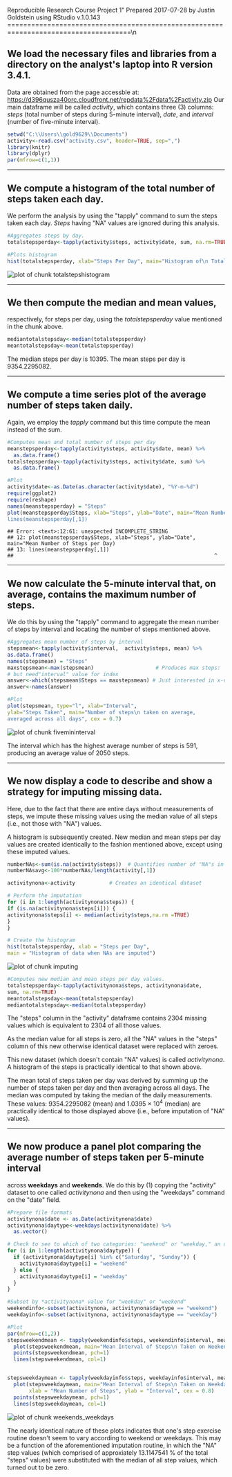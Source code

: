 Reproducible Research Course Project 1"
Prepared 2017-07-28 by Justin Goldstein using RStudio v.1.0.143
=====================================================================================\n

## We load the necessary files and libraries from a directory on the analyst's laptop into R version 3.4.1.  
Data are obtained from the page accessble at: https://d396qusza40orc.cloudfront.net/repdata%2Fdata%2Factivity.zip
Our main dataframe will be called *activity*, which contains three (3) columns: *steps* (total number of steps during 5-minute interval), 
*date*, and *interval* (number of five-minute interval).


```r
setwd("C:\\Users\\gold9629\\Documents")
activity<-read.csv("activity.csv", header=TRUE, sep=",")
library(knitr)
library(dplyr)
par(mfrow=c(1,1))
```

---

## We compute a **histogram** of the total number of steps taken each day.  
We perform the analysis by using the "tapply" command to sum the
steps taken each day.  *Steps* having "NA" values are ignored during this analysis. 


```r
#Aggregates steps by day.
totalstepsperday<-tapply(activity$steps, activity$date, sum, na.rm=TRUE) 

#Plots histogram
hist(totalstepsperday, xlab="Steps Per Day", main="Histogram of\n Total Steps per Day")
```

![plot of chunk totalstepshistogram](figure/totalstepshistogram-1.png)

---

## We then compute the **median** and **mean** values,
respectively, for steps per day, 
using the *totalstepsperday* value mentioned in the chunk above.


```r
mediantotalstepsday<-median(totalstepsperday)
meantotalstepsday<-mean(totalstepsperday)
```

The median steps per day is 10395.
The mean steps per day is 9354.2295082.

---

## We compute a time series plot of the average number of steps taken daily.  
Again, we employ the *tapply* command but this time compute the mean instead of the sum.



```r
#Computes mean and total number of steps per day
meanstepsperday<-tapply(activity$steps, activity$date, mean) %>%
  as.data.frame()
totalstepsperday<-tapply(activity$steps, activity$date, sum) %>%
  as.data.frame()

#Plot
activity$date<-as.Date(as.character(activity$date), "%Y-m-%d")
require(ggplot2)
require(reshape)
names(meanstepsperday) = "Steps"
plot(meanstepsperday$Steps, xlab="Steps", ylab="Date", main="Mean Number of Steps per Day)
lines(meanstepsperday[,1])
```

```
## Error: <text>:12:61: unexpected INCOMPLETE_STRING
## 12: plot(meanstepsperday$Steps, xlab="Steps", ylab="Date", main="Mean Number of Steps per Day)
## 13: lines(meanstepsperday[,1])
##                                                                 ^
```

---

## We now calculate the 5-minute interval that, on average, contains the maximum number of steps.  
We do this by using the "tapply" command to aggregate the mean number of steps by interval
and locating the number of steps mentioned above.



```r
#Aggregates mean number of steps by interval
stepsmean<-tapply(activity$interval,  activity$steps, mean) %>%
as.data.frame()
names(stepsmean) = "Steps"
maxstepsmean<-max(stepsmean)                    # Produces max steps:  2050
# but need"interval" value for index
answer<-which(stepsmean$Steps == maxstepsmean) # Just interested in x-val: Produces 591.
answer<-names(answer)

#Plot
plot(stepsmean, type="l", xlab="Interval",
ylab="Steps Taken", main="Number of steps\n taken on average,
averaged across all days", cex = 0.7)
```

![plot of chunk fivemininterval](figure/fivemininterval-1.png)

The interval which has the highest average number of steps is 591, 
producing an average value of 2050 steps.


---

## We now display a code to describe and show a strategy for **imputing** missing data.
Here, due to the fact that there are entire days without measurements of steps, we impute 
these missing values using the median value of all steps (i.e., not those with "NA") values.  

A histogram is subsequently created.  New median and mean steps per day values are created 
identically to the fashion mentioned above, except using these imputed values.



```r
numberNAs<-sum(is.na(activity$steps))  # Quantifies number of "NA"s in "steps" column
numberNAsavg<-100*numberNAs/length(activity[,1])

activitynona<-activity           # Creates an identical dataset

# Perform the imputation
for (i in 1:length(activitynona$steps)) {
if (is.na(activitynona$steps[i])) {
activitynona$steps[i] <- median(activity$steps,na.rm =TRUE)
}
}

# Create the histogram
hist(totalstepsperday, xlab = "Steps per Day", 
main = "Histogram of data when NAs are imputed")
```

![plot of chunk imputing](figure/imputing-1.png)

```r
#Computes new median and mean steps per day values.
totalstepsperday<-tapply(activitynona$steps, activitynona$date,
sum, na.rm=TRUE)
meantotalstepsday<-mean(totalstepsperday)
mediantotalstepsday<-median(totalstepsperday)
```

The "steps" column in the "activity" dataframe contains 2304 missing values which is 
equivalent to 2304 of all those values.

As the median value for all steps is zero, all the "NA" values in the "steps" 
column of this new otherwise identical dataset were replaced with zeroes.

This new dataset (which doesn't contain "NA" values) is called *activitynona*.  
A histogram of the steps is practically identical to that shown above.

The mean total of steps taken per day was derived by summing up the number of steps taken per day and 
then averaging across all days.  The median was computed by taking the median of the daily measurements.  
These values: 9354.2295082 (mean) and 1.0395 &times; 10<sup>4</sup> (median) are practically identical to 
those displayed above (i.e., before imputation of "NA" values).

---
  
## We now produce a panel plot comparing the average number of steps taken per 5-minute interval
across **weekdays** and **weekends**.  We do this by (1) copying the "activity" dataset to one called 
*activitynona* and then using the "weekdays" command on the "date" field.


```r
#Prepare file formats
activitynona$date <- as.Date(activitynona$date)
activitynona$daytype<-weekdays(activitynona$date) %>%
  as.vector()

# Check to see to which of two categories: "weekend" or "weekday," an obs belongs
for (i in 1:length(activitynona$daytype)) {
  if (activitynona$daytype[i] %in% c("Saturday", "Sunday")) { 
    activitynona$daytype[i] = "weekend"
  } else {
    activitynona$daytype[i] = "weekday"
  }
}

#Subset by *activitynona* value for "weekday" or "weekend"
weekendinfo<-subset(activitynona, activitynona$daytype == "weekend")
weekdayinfo<-subset(activitynona, activitynona$daytype == "weekday")

#Plot
par(mfrow=c(1,2))
stepsweekendmean <- tapply(weekendinfo$steps, weekendinfo$interval, mean)
  plot(stepsweekendmean, main="Mean Interval of Steps\n Taken on Weekends", cex = 0.8, xlab = "Mean Number of Steps", ylab = "Interval")
  points(stepsweekendmean, pch=1)
  lines(stepsweekendmean, col=1)


stepsweekdaymean <- tapply(weekdayinfo$steps, weekdayinfo$interval, mean) 
  plot(stepsweekdaymean, main="Mean Interval of Steps\n Taken on Weekdays",
       xlab = "Mean Number of Steps", ylab = "Interval", cex = 0.8)
  points(stepsweekdaymean, pch=1)
  lines(stepsweekdaymean, col=1)
```

![plot of chunk weekends_weekdays](figure/weekends_weekdays-1.png)

The nearly identical nature of these plots indicates that one's step exercise routine doesn't seem to vary 
according to weekend or weekdays.  This may be a function of the aforementioned imputation routine, in which 
the "NA" step values (which comprised of approxiately 13.1147541 % of the total "steps" values) 
were substituted with the median of all step values, which turned out to be zero.     



